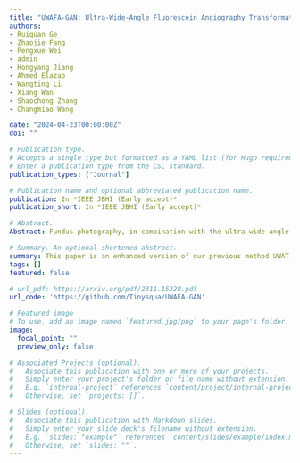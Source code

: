 ```yaml
---
title: "UWAFA-GAN: Ultra-Wide-Angle Fluorescein Angiography Transformation via Multi-scale Generation and Registration Enhancement"
authors:
- Ruiquan Ge
- Zhaojie Fang
- Pengxue Wei
- admin
- Hongyang Jiang
- Ahmed Elazab
- Wangting Li
- Xiang Wan
- Shaochong Zhang
- Changmiao Wang

date: "2024-04-23T00:00:00Z"
doi: ""

# Publication type.
# Accepts a single type but formatted as a YAML list (for Hugo requirements).
# Enter a publication type from the CSL standard.
publication_types: ["Journal"]

# Publication name and optional abbreviated publication name.
publication: In *IEEE JBHI (Early accept)*
publication_short: In *IEEE JBHI (Early accept)*

# Abstract.
Abstract: Fundus photography, in combination with the ultra-wide-angle fundus (UWF) techniques, becomes an indispensable diagnostic tool in clinical settings by offering a more comprehensive view of the retina. Nonetheless, UWF fluorescein angiography (UWF-FA) necessitates the administration of a fluorescent dye via injection into the patient’s hand or elbow unlike UWF scanning laser ophthalmoscopy (UWF-SLO). To mitigate potential adverse effects associated with injections, researchers have proposed the development of cross-modality medical image generation algorithms capable of converting UWF-SLO images into their UWF-FA counterparts. Current image generation techniques applied to fundus photography encounter difficulties in producing high-resolution retinal images, particularly in capturing minute vascular lesions. To address these issues, we introduce a novel conditional generative adversarial network (UWAFA-GAN) to synthesize UWF-FA from UWF-SLO. This approach employs multi-scale generators and an attention transmit module to efficiently extract both global structures and local lesions. Additionally, to counteract the image blurriness issue that arises from training with misaligned data, a registration module is integrated within this framework. Our method performs non-trivially on inception scores and details generation. Clinical user studies further indicate that the UWF-FA images generated by UWAFA-GAN are clinically comparable to authentic images in terms of diagnostic reliability. Empirical evaluations on our proprietary UWF image datasets elucidate that UWAFA-GAN outperforms extant methodologies.

# Summary. An optional shortened abstract.
summary: This paper is an enhanced version of our previous method UWAT-GAN. It can be used to turning UWF scanning laser ophthalmoscopy(UWF-SLO) to the UWF fluorescein angiography(UWF-FA) and display the tiny vascular lesion areas. And it could be trained on a little misalignment paired UWF-SLO and UWF-FA.
tags: []
featured: false

# url_pdf: https://arxiv.org/pdf/2311.15328.pdf
url_code: 'https://github.com/Tinysqua/UWAFA-GAN'

# Featured image
# To use, add an image named `featured.jpg/png` to your page's folder. 
image:
  focal_point: ""
  preview_only: false

# Associated Projects (optional).
#   Associate this publication with one or more of your projects.
#   Simply enter your project's folder or file name without extension.
#   E.g. `internal-project` references `content/project/internal-project/index.md`.
#   Otherwise, set `projects: []`.

# Slides (optional).
#   Associate this publication with Markdown slides.
#   Simply enter your slide deck's filename without extension.
#   E.g. `slides: "example"` references `content/slides/example/index.md`.
#   Otherwise, set `slides: ""`.
---
```

